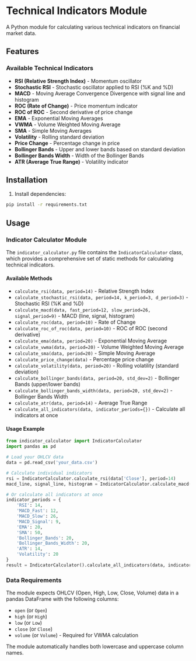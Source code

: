 # Technical Indicators Module

A Python module for calculating various technical indicators on financial market data.

## Features

### Available Technical Indicators

- **RSI (Relative Strength Index)** - Momentum oscillator
- **Stochastic RSI** - Stochastic oscillator applied to RSI (%K and %D)
- **MACD** - Moving Average Convergence Divergence with signal line and histogram
- **ROC (Rate of Change)** - Price momentum indicator
- **ROC of ROC** - Second derivative of price change
- **EMA** - Exponential Moving Averages
- **VWMA** - Volume Weighted Moving Average
- **SMA** - Simple Moving Averages
- **Volatility** - Rolling standard deviation
- **Price Change** - Percentage change in price
- **Bollinger Bands** - Upper and lower bands based on standard deviation
- **Bollinger Bands Width** - Width of the Bollinger Bands
- **ATR (Average True Range)** - Volatility indicator

## Installation

1. Install dependencies:

```bash
pip install -r requirements.txt
```

## Usage

### Indicator Calculator Module

The `indicator_calculator.py` file contains the `IndicatorCalculator` class, which provides a comprehensive set of static methods for calculating technical indicators.

#### Available Methods

- `calculate_rsi(data, period=14)` - Relative Strength Index
- `calculate_stochastic_rsi(data, period=14, k_period=3, d_period=3)` - Stochastic RSI (%K and %D)
- `calculate_macd(data, fast_period=12, slow_period=26, signal_period=9)` - MACD (line, signal, histogram)
- `calculate_roc(data, period=10)` - Rate of Change
- `calculate_roc_of_roc(data, period=10)` - ROC of ROC (second derivative)
- `calculate_ema(data, period=20)` - Exponential Moving Average
- `calculate_vwma(data, period=20)` - Volume Weighted Moving Average
- `calculate_sma(data, period=20)` - Simple Moving Average
- `calculate_price_change(data)` - Percentage price change
- `calculate_volatility(data, period=20)` - Rolling volatility (standard deviation)
- `calculate_bollinger_bands(data, period=20, std_dev=2)` - Bollinger Bands (upper/lower bands)
- `calculate_bollinger_bands_width(data, period=20, std_dev=2)` - Bollinger Bands Width
- `calculate_atr(data, period=14)` - Average True Range
- `calculate_all_indicators(data, indicator_periods={})` - Calculate all indicators at once

#### Usage Example

```python
from indicator_calculator import IndicatorCalculator
import pandas as pd

# Load your OHLCV data
data = pd.read_csv('your_data.csv')

# Calculate individual indicators
rsi = IndicatorCalculator.calculate_rsi(data['Close'], period=14)
macd_line, signal_line, histogram = IndicatorCalculator.calculate_macd(data['Close'])

# Or calculate all indicators at once
indicator_periods = {
    'RSI': 14,
    'MACD_Fast': 12,
    'MACD_Slow': 26,
    'MACD_Signal': 9,
    'EMA': 20,
    'SMA': 50,
    'Bollinger_Bands': 20,
    'Bollinger_Bands_Width': 20,
    'ATR': 14,
    'Volatility': 20
}
result = IndicatorCalculator().calculate_all_indicators(data, indicator_periods)
```

### Data Requirements

The module expects OHLCV (Open, High, Low, Close, Volume) data in a pandas DataFrame with the following columns:

- `open` (or `Open`)
- `high` (or `High`)
- `low` (or `Low`)
- `close` (or `Close`)
- `volume` (or `Volume`) - Required for VWMA calculation

The module automatically handles both lowercase and uppercase column names.
